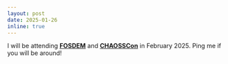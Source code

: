 ```yaml
---
layout: post
date: 2025-01-26
inline: true
---
```


I will be attending **[FOSDEM](https://fosdem.org/2025/)** and **[CHAOSSCon](https://chaoss.community/chaosscon-2025-eu/)** in February 2025. Ping me if you will be around!
